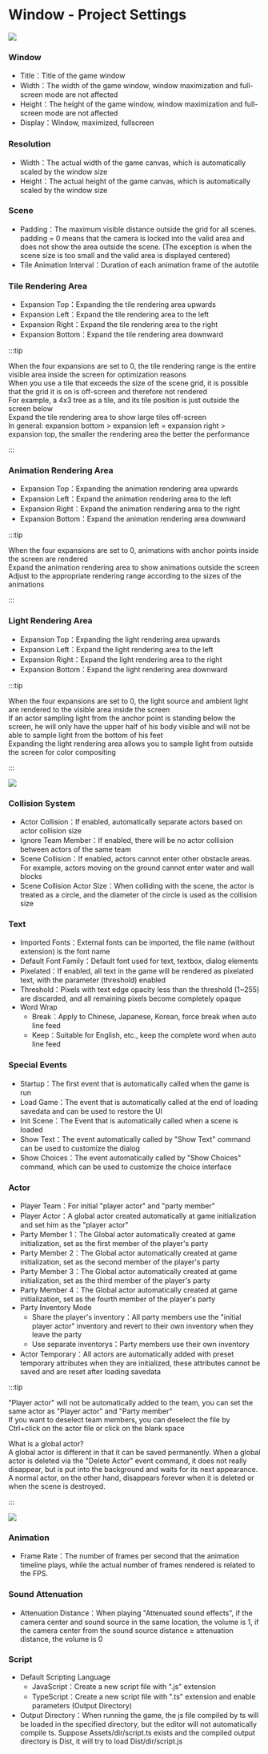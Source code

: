 # Window - Project Settings

![](img/project-settings-1.png)

### Window

- Title：Title of the game window
- Width：The width of the game window, window maximization and full-screen mode are not affected
- Height：The height of the game window, window maximization and full-screen mode are not affected
- Display：Window, maximized, fullscreen

### Resolution

- Width：The actual width of the game canvas, which is automatically scaled by the window size
- Height：The actual height of the game canvas, which is automatically scaled by the window size

### Scene

- Padding：The maximum visible distance outside the grid for all scenes. padding = 0 means that the camera is locked into the valid area and does not show the area outside the scene. (The exception is when the scene size is too small and the valid area is displayed centered)
- Tile Animation Interval：Duration of each animation frame of the autotile

### Tile Rendering Area

- Expansion Top：Expanding the tile rendering area upwards
- Expansion Left：Expand the tile rendering area to the left
- Expansion Right：Expand the tile rendering area to the right
- Expansion Bottom：Expand the tile rendering area downward

:::tip

When the four expansions are set to 0, the tile rendering range is the entire visible area inside the screen for optimization reasons  
When you use a tile that exceeds the size of the scene grid, it is possible that the grid it is on is off-screen and therefore not rendered  
For example, a 4x3 tree as a tile, and its tile position is just outside the screen below  
Expand the tile rendering area to show large tiles off-screen  
In general: expansion bottom > expansion left = expansion right > expansion top, the smaller the rendering area the better the performance

:::

### Animation Rendering Area

- Expansion Top：Expanding the animation rendering area upwards
- Expansion Left：Expand the animation rendering area to the left
- Expansion Right：Expand the animation rendering area to the right
- Expansion Bottom：Expand the animation rendering area downward

:::tip

When the four expansions are set to 0, animations with anchor points inside the screen are rendered  
Expand the animation rendering area to show animations outside the screen  
Adjust to the appropriate rendering range according to the sizes of the animations

:::

### Light Rendering Area

- Expansion Top：Expanding the light rendering area upwards
- Expansion Left：Expand the light rendering area to the left
- Expansion Right：Expand the light rendering area to the right
- Expansion Bottom：Expand the light rendering area downward

:::tip

When the four expansions are set to 0, the light source and ambient light are rendered to the visible area inside the screen  
If an actor sampling light from the anchor point is standing below the screen, he will only have the upper half of his body visible and will not be able to sample light from the bottom of his feet  
Expanding the light rendering area allows you to sample light from outside the screen for color compositing

:::

![](img/project-settings-2.png)

### Collision System

- Actor Collision：If enabled, automatically separate actors based on actor collision size
- Ignore Team Member：If enabled, there will be no actor collision between actors of the same team
- Scene Collision：If enabled, actors cannot enter other obstacle areas. For example, actors moving on the ground cannot enter water and wall blocks
- Scene Collision Actor Size：When colliding with the scene, the actor is treated as a circle, and the diameter of the circle is used as the collision size

### Text

- Imported Fonts：External fonts can be imported, the file name (without extension) is the font name
- Default Font Family：Default font used for text, textbox, dialog elements
- Pixelated：If enabled, all text in the game will be rendered as pixelated text, with the parameter (threshold) enabled
- Threshold：Pixels with text edge opacity less than the threshold (1~255) are discarded, and all remaining pixels become completely opaque
- Word Wrap
  - Break：Apply to Chinese, Japanese, Korean, force break when auto line feed
  - Keep：Suitable for English, etc., keep the complete word when auto line feed

### Special Events

- Startup：The first event that is automatically called when the game is run
- Load Game：The event that is automatically called at the end of loading savedata and can be used to restore the UI
- Init Scene：The Event that is automatically called when a scene is loaded
- Show Text：The event automatically called by "Show Text" command can be used to customize the dialog
- Show Choices：The event automatically called by "Show Choices" command, which can be used to customize the choice interface

### Actor

- Player Team：For initial "player actor" and "party member"
- Player Actor：A global actor created automatically at game initialization and set him as the "player actor"
- Party Member 1：The Global actor automatically created at game initialization, set as the first member of the player's party
- Party Member 2：The Global actor automatically created at game initialization, set as the second member of the player's party
- Party Member 3：The Global actor automatically created at game initialization, set as the third member of the player's party
- Party Member 4：The Global actor automatically created at game initialization, set as the fourth member of the player's party
- Party Inventory Mode
  - Share the player's inventory：All party members use the "initial player actor" inventory and revert to their own inventory when they leave the party
  - Use separate inventorys：Party members use their own inventory
- Actor Temporary：All actors are automatically added with preset temporary attributes when they are initialized, these attributes cannot be saved and are reset after loading savedata

:::tip

"Player actor" will not be automatically added to the team, you can set the same actor as "Player actor" and "Party member"  
If you want to deselect team members, you can deselect the file by Ctrl+click on the actor file or click on the blank space

What is a global actor?  
A global actor is different in that it can be saved permanently. When a global actor is deleted via the "Delete Actor" event command, it does not really disappear, but is put into the background and waits for its next appearance. A normal actor, on the other hand, disappears forever when it is deleted or when the scene is destroyed.

:::

![](img/project-settings-3.png)

### Animation

- Frame Rate：The number of frames per second that the animation timeline plays, while the actual number of frames rendered is related to the FPS.

### Sound Attenuation

- Attenuation Distance：When playing "Attenuated sound effects", if the camera center and sound source in the same location, the volume is 1, if the camera center from the sound source distance ≥ attenuation distance, the volume is 0

### Script

- Default Scripting Language
  - JavaScript：Create a new script file with ".js" extension
  - TypeScript：Create a new script file with ".ts" extension and enable parameters (Output Directory)
- Output Directory：When running the game, the js file compiled by ts will be loaded in the specified directory, but the editor will not automatically compile ts. Suppose Assets/dir/script.ts exists and the compiled output directory is Dist, it will try to load Dist/dir/script.js